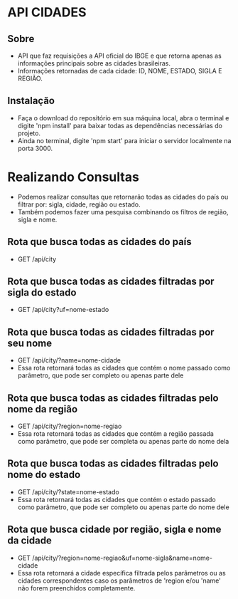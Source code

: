 # API CIDADES

## Sobre

-   API que faz requisições a API oficial do IBGE e que retorna apenas as informações principais sobre as cidades brasileiras.
-   Informações retornadas de cada cidade: ID, NOME, ESTADO, SIGLA E REGIÃO.

## Instalação

-   Faça o download do repositório em sua máquina local, abra o terminal e digite 'npm install' para baixar todas as dependências necessárias do projeto.
-   Ainda no terminal, digite 'npm start' para iniciar o servidor localmente na porta 3000.

# Realizando Consultas

-   Podemos realizar consultas que retornarão todas as cidades do país ou filtrar por: sigla, cidade, região ou estado.
-   Também podemos fazer uma pesquisa combinando os filtros de região, sigla e nome.

## Rota que busca todas as cidades do país

-   GET /api/city

## Rota que busca todas as cidades filtradas por sigla do estado

-   GET /api/city?uf=nome-estado

## Rota que busca todas as cidades filtradas por seu nome

-   GET /api/city/?name=nome-cidade
-   Essa rota retornará todas as cidades que contém o nome passado como parâmetro, que pode ser completo ou apenas parte dele

## Rota que busca todas as cidades filtradas pelo nome da região

-   GET /api/city/?region=nome-regiao
-   Essa rota retornará todas as cidades que contém a região passada como parâmetro, que pode ser completa ou apenas parte do nome dela

## Rota que busca todas as cidades filtradas pelo nome do estado
-   GET /api/city/?state=nome-estado
-   Essa rota retornará todas as cidades que contém o estado passado como parâmetro, que pode ser completo ou apenas parte do nome dele

## Rota que busca cidade por região, sigla e nome da cidade

-   GET /api/city/?region=nome-regiao&uf=nome-sigla&name=nome-cidade
-   Essa rota retornará a cidade específica filtrada pelos parâmetros ou as cidades correspondentes caso os parâmetros de 'region e/ou 'name' não forem preenchidos completamente.
